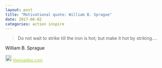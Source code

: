 ```yaml
---
layout: post
title: "Motivational quote: William B. Sprague"
date: 2017-06-02
categories: action inspire
---
```

> Do not wait to strike till the iron is hot; but make it hot by striking....

William B. Sprague

<span style="z-index:50;font-size:0.9em;"><img src="https://theysaidso.com/branding/theysaidso.png" height="20" width="20" alt="theysaidso.com"/><a href="https://theysaidso.com" title="Powered by quotes from theysaidso.com" style="color: #9fcc25; margin-left: 4px; vertical-align: middle;">theysaidso.com</a></span>
